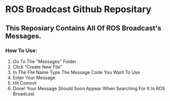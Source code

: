 # ROS Broadcast Github Repositary
## This Reposiary Contains All Of ROS Broadcast's Messages.
### How To Use:
1. Go To The "Messages" Folder
2. Click "Create New File"
3. In The File Name Type The Message Code You Want To Use
3. Enter Your Message
4. Hit Commit
5. Done! Your Message Should Soon Appear When Searching For It In ROS Broadcast
